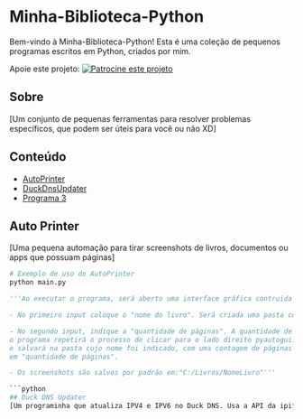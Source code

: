 # Minha-Biblioteca-Python

Bem-vindo à Minha-Biblioteca-Python! Esta é uma coleção de pequenos programas escritos em Python, criados por mim.

Apoie este projeto: [![Patrocine este projeto](https://img.shields.io/badge/-Sponsor-fafbfc?logo=GitHub%20Sponsors)](https://github.com/sponsors/brkas96)

## Sobre

[Um conjunto de pequenas ferramentas para resolver problemas específicos, que podem ser úteis para você ou não XD]

## Conteúdo

- [AutoPrinter](#programa-1)
- [DuckDnsUpdater](#programa-2)
- [Programa 3](#programa-3)

## Auto Printer 

[Uma pequena automação para tirar screenshots de livros, documentos ou apps que possuam páginas]

```python
# Exemplo de uso do AutoPrinter
python main.py

'''Ao executar o programa, será aberto uma interface gráfica contruida com a biblioteca PySimpleGUI.

- No primeiro input coloque o "nome do livro". Será criada uma pasta com esse nome, onde os prints seram salvos.

- No segundo input, indique a "quantidade de páginas". A quantidade de páginas, é a quantidade de vezes que
o programa repetirá o processo de clicar para o lado direito pyautogui.press('right') tirará um print da tela
e salvará na pasta cujo nome foi indicado, com uma contagem de páginas no nome de cada print, que foi indicada
em "quantidade de páginas".

- Os screenshots são salvos por padrão em:"C:/Livros/NomeLivro"'''

```python
## Duck DNS Updater
[Um programinha que atualiza IPV4 e IPV6 no Duck DNS. Usa a API da ipify para adquirir os endereços IPs públicos]



